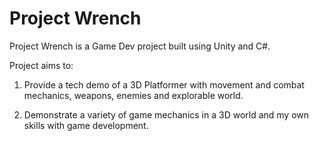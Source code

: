 # Project Wrench

Project Wrench is a Game Dev project built using Unity and C#.

Project aims to:

1) Provide a tech demo of a 3D Platformer with movement and combat mechanics, weapons, enemies and explorable world.

2) Demonstrate a variety of game mechanics in a 3D world and my own skills with game development.
